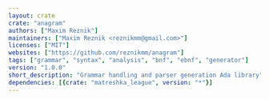 ```yaml
---
layout: crate
crate: "anagram"
authors: ["Maxim Reznik"]
maintainers: ["Maxim Reznik <reznikmm@gmail.com>"]
licenses: ["MIT"]
websites: ["https://github.com/reznikmm/anagram"]
tags: ["grammar", "syntax", "analysis", "bnf", "ebnf", "generator"]
version: "1.0.0"
short_description: "Grammar handling and parser generation Ada library"
dependencies: [{crate: "matreshka_league", version: "*"}]
---
```



